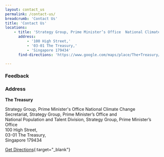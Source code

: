 ```yaml
---
layout: contact_us
permalink: /contact-us/
breadcrumb: 'Contact Us'
title: 'Contact Us'
locations:
    - title: 'Strategy Group, Prime Minister’s Office  National Climate Change Secretariat and National Population and Talent Division'
      address:
          - '100 High Street,'
          - '03-01 The Treasury,'
          - 'Singapore 179434'
      find-directions: 'https://www.google.com/maps/place/The+Treasury/@1.2909338,103.8474264,17z/data=!3m1!4b1!4m5!3m4!1s0x31da19a0dae52961:0x874a6ef518dc0dad!8m2!3d1.2909284!4d103.8496151'

---
```




### **Feedback**




### **Address**

**The Treasury**

Strategy Group, Prime Minister's Office  National Climate Change Secretariat, Strategy Group, Prime Minister’s Office and <br>
National Population and Talent Division, Strategy Group, Prime Minister’s Office <br>
100 High Street,<br> 
03-01 The Treasury,<br>
Singapore 179434

[Get Directions](https://www.google.com/maps/place/The+Treasury/@1.2909338,103.8474264,17z/data=!3m1!4b1!4m5!3m4!1s0x31da19a0dae52961:0x874a6ef518dc0dad!8m2!3d1.2909284!4d103.8496151){:target="_blank"}

